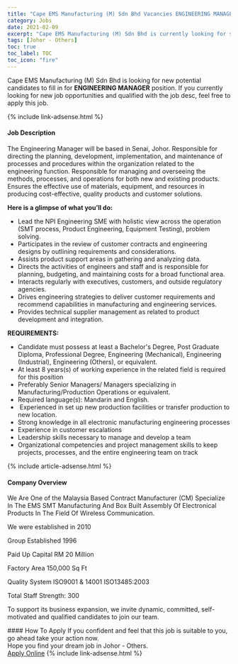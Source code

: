 ```yaml
---
title: "Cape EMS Manufacturing (M) Sdn Bhd Vacancies ENGINEERING MANAGER" 
category: Jobs 
date: 2021-02-09 
excerpt: "Cape EMS Manufacturing (M) Sdn Bhd is currently looking for suitable person to fill in the ENGINEERING MANAGER which based in Johor - Others" 
tags: [Johor - Others] 
toc: true 
toc_label: TOC 
toc_icon: "fire" 
--- 
```


<p>Cape EMS Manufacturing (M) Sdn Bhd is looking for new potential candidates to fill in for <b>ENGINEERING MANAGER</b> position. If you currently looking for new job opportunities and qualified with the job desc, feel free to apply this job.
</p>{% include link-adsense.html %} 
<div><div><h4>Job Description</h4></div><div><div><span><div><p>The Engineering Manager will be based in Senai, Johor. Responsible for directing the planning, development, implementation, and maintenance of processes and procedures within the organization related to the engineering function. Responsible for managing and overseeing the methods, processes, and operations for both new and existing products. Ensures the effective use of materials, equipment, and resources in producing cost-effective, quality products and customer solutions.</p><p><strong>Here is a glimpse of what you&#8217;ll do:</strong></p><ul><li>Lead the NPI Engineering SME with holistic view across the operation (SMT process, Product Engineering, Equipment Testing), problem solving.</li><li>Participates in the review of customer contracts and engineering designs by outlining requirements and considerations.</li><li>Assists product support areas in gathering and analyzing data.</li><li>Directs the activities of engineers and staff and is responsible for planning, budgeting, and maintaining costs for a broad functional area.</li><li>Interacts regularly with executives, customers, and outside regulatory agencies.</li><li>Drives engineering strategies to deliver customer requirements and recommend capabilities in manufacturing and engineering services.</li><li>Provides technical supplier management as related to product development and integration.</li></ul><p><strong>REQUIREMENTS:</strong></p><ul><li>Candidate must possess at least a Bachelor's Degree, Post Graduate Diploma, Professional Degree, Engineering (Mechanical), Engineering (Industrial), Engineering (Others), or equivalent.</li><li>At least 8 years(s) of working experience in the related field is required for this position</li><li>Preferably Senior Managers/ Managers specializing in Manufacturing/Production Operations or equivalent.</li><li>Required language(s): Mandarin and English.</li><li>&#160;Experienced in set up new production facilities or transfer production to new location.</li><li>Strong knowledge in all electronic manufacturing engineering processes</li><li>Experience in customer escalations</li><li>Leadership skills necessary to manage and develop a team</li><li>Organizational competencies and project management skills to keep projects, processes, and the entire engineering team on track</li></ul></div></span></div></div></div> 
{% include article-adsense.html %} 
<div><div><h4>Company Overview</h4></div><div><div><span><div><p>We Are One of the&#160;Malaysia Based Contract Manufacturer (CM) Specialize In The EMS SMT Manufacturing And Box Built&#160;Assembly Of Electronical Products In The Field Of&#160;Wireless Communication.&#160;</p><p>We were established in 2010</p><p>Group Established 1996</p><p>Paid Up Capital RM 20 Million</p><p>Factory Area 150,000 Sq Ft</p><p>Quality System ISO9001 &amp; 14001 ISO13485:2003</p><p>Total Staff Strength: 300</p><p>To support its business expansion, we invite dynamic, committed, self-motivated and qualified candidates to join our team.</p></div></span></div></div></div> 
#### How To Apply 
If you confident and feel that this job is suitable to you, go ahead take your action now. <br/> 
Hope you find your dream job in Johor - Others. <br/> 
<a href="https://www.jobstreet.com.my/en/job/engineering-manager-4479428?jobId=jobstreet-my-job-4479428&" class="btn btn--info" target="_blank" rel="nofollow noopenner">Apply Online</a> 
{% include link-adsense.html %} 